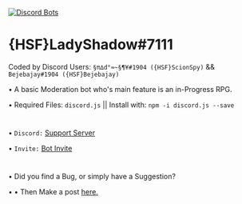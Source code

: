 [![Discord Bots](https://discordbots.org/api/widget/347872963636494337.svg)](https://discordbots.org/bot/347872963636494337)
# {HSF}LadyShadow#7111
Coded by Discord Users: `§π∆d°≈~§¶¥#1904 ({HSF}ScionSpy)` && `Bejebajay#1904 ({HSF}Bejebajay)`

• A basic Moderation bot who's main feature is an in-Progress RPG.

• Required Files: `discord.js` || Install with: `npm -i discord.js --save`

#
• `Discord:` [Support Server](https://discord.gg/9FUpBPQ)

• `Invite:` [Bot Invite](https://discordapp.com/oauth2/authorize?client_id=347872963636494337&scope=bot&permissions=470150359)

#
• Did you find a Bug, or simply have a Suggestion?

• • Then Make a post [here.](https://github.com/ScionSpy/LadyShadow/issues/new)
